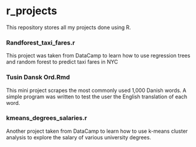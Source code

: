 # r_projects
This repository stores all my projects done using R.

### Randforest_taxi_fares.r
This project was taken from DataCamp to learn how to use regression trees and random forest to predict taxi fares in NYC

### Tusin Dansk Ord.Rmd
This mini project scrapes the most commonly used 1,000 Danish words. A simple program was written to test the user the English translation of each word.

### kmeans_degrees_salaries.r
Another project taken from DataCamp to learn how to use k-means cluster analysis to explore the salary of various university degrees.
